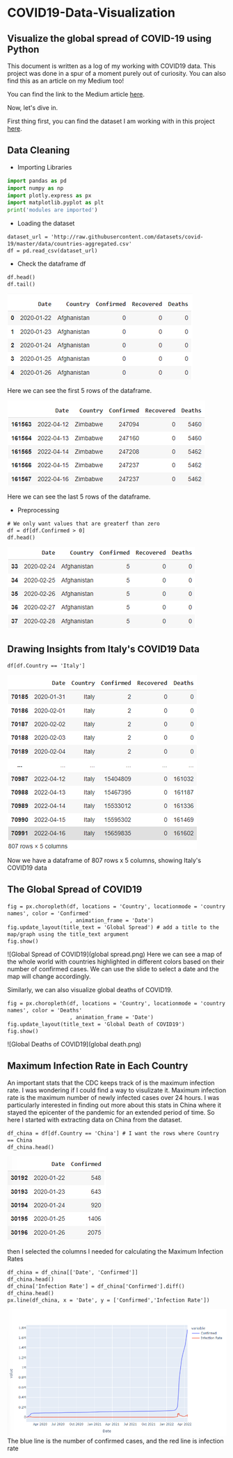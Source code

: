 # COVID19-Data-Visualization
Visualize the global spread of COVID-19 using Python
-------------------
This document is written as a log of my working with COVID19 data. This project was done in a spur of a moment purely out of curiosity. You can also find this as an article on my Medium too! 

You can find the link to the Medium article [here](https://medium.com/@raahimkhan_85173/data-cleaning-and-exploratory-data-analysis-with-pandas-on-trending-you-tube-video-statistics-e06d7cd08710).

Now, let's dive in.

First thing first, you can find the dataset I am working with in this project [here]().

Data Cleaning
-------------------
- Importing Libraries 
```Python
import pandas as pd
import numpy as np
import plotly.express as px
import matplotlib.pyplot as plt 
print('modules are imported')
```
- Loading the dataset 
```
dataset_url = 'http://raw.githubusercontent.com/datasets/covid-19/master/data/countries-aggregated.csv'
df = pd.read_csv(dataset_url)
```
- Check the dataframe df
```
df.head()
df.tail()
```
![First 5 rows of the dataframe](dffirst5row.png)

Here we can see the first 5 rows of the dataframe.

![Law 5 rows of the dataframe](pic1.png)

Here we can see the last 5 rows of the dataframe.

- Preprocessing
``` 
# We only want values that are greaterf than zero
df = df[df.Confirmed > 0]
df.head()
```

![Law 5 rows of the dataframe](preprocessing.png)

Drawing Insights from Italy's COVID19 Data
-----------------------
```
df[df.Country == 'Italy']
```
![Italy's COVID19 Data](italydf.png)

Now we have a dataframe of 807 rows x 5 columns, showing Italy's COVID19 data

The Global Spread of COVID19
-----------------
```
fig = px.choropleth(df, locations = 'Country', locationmode = 'country names', color = 'Confirmed'
                    , animation_frame = 'Date')
fig.update_layout(title_text = 'Global Spread') # add a title to the map/graph using the title_text argument
fig.show()
```
![Global Spread of COVID19](global spread.png)
Here we can see a map of the whole world with countries highlighted in different colors based on their number of confirmed cases. We can use the slide to select a date and the map will change accordingly. 

Similarly, we can also visualize global deaths of COVID19. 
```
fig = px.choropleth(df, locations = 'Country', locationmode = 'country names', color = 'Deaths'
                    , animation_frame = 'Date')
fig.update_layout(title_text = 'Global Death of COVID19')
fig.show()
```
![Global Deaths of COVID19](global death.png)

Maximum Infection Rate in Each Country
-------------------------------

An important stats that the CDC keeps track of is the maximum infection rate. I was wondering if I could find a way to visulizate it. Maximum infection rate is the maximum number of newly infected cases over 24 hours. I was particularly interested in finding out more about this stats in China where it stayed the epicenter of the pandemic for an extended period of time. So here I started with extracting data on China from the dataset. 

```
df_china = df[df.Country == 'China'] # I want the rows where Country == China 
df_china.head()
```
![Check the first 5 rows to see what it has](chinaConfirmedCases.png)

then I selected the columns I needed for calculating the Maximum Infection Rates
```
df_china = df_china[['Date', 'Confirmed']]
df_china.head() 
df_china['Infection Rate'] = df_china['Confirmed'].diff()
df_china.head()
px.line(df_china, x = 'Date', y = ['Confirmed','Infection Rate'])
```

![Infection Rates by date](chinaInfectionRate.png)
The blue line is the number of confirmed cases, and the red line is infection rate
